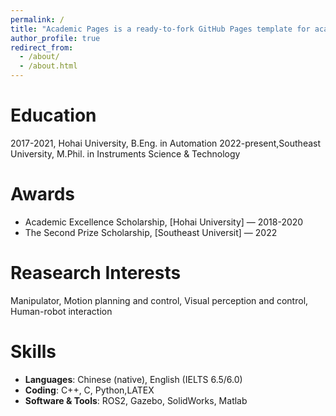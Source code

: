 ```yaml
---
permalink: /
title: "Academic Pages is a ready-to-fork GitHub Pages template for academic personal websites"
author_profile: true
redirect_from: 
  - /about/
  - /about.html
---
```


Education
======
2017-2021, Hohai University, B.Eng. in Automation
2022-present,Southeast University, M.Phil. in Instruments Science & Technology

Awards
======
- Academic Excellence Scholarship, [Hohai University] — 2018-2020
- The Second Prize Scholarship, [Southeast Universit] — 2022

Reasearch Interests
======
Manipulator, Motion planning and control, Visual perception and control, Human-robot interaction

Skills
======
- **Languages**: Chinese (native), English (IELTS 6.5/6.0)
- **Coding**: C++, C, Python,LATEX
- **Software & Tools**: ROS2, Gazebo, SolidWorks, Matlab
